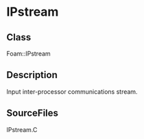 # IPstream 
## Class
Foam::IPstream

## Description
Input inter-processor communications stream.

## SourceFiles
IPstream.C

